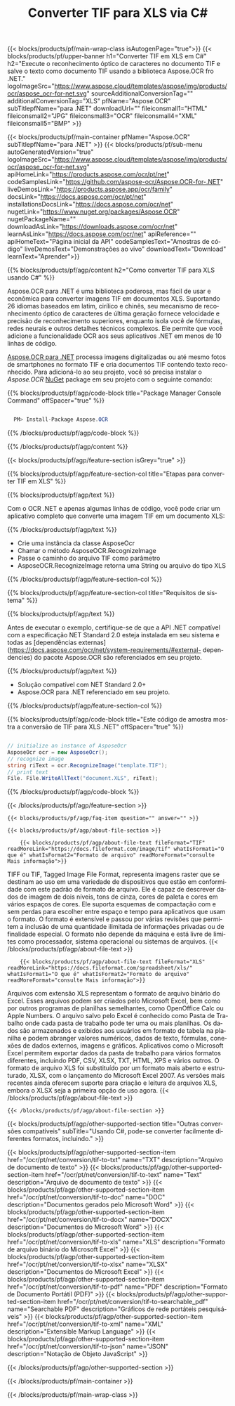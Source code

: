 ﻿---
title: Converter TIF para XLS via C# 
weight: 3920
url: /pt/net/conversion/tif-to-xls/ 
lang: pt
langdirlevel: 2
locales: ja,it,ru,de,es,fr,nl,id,lt,pl,pt,vi,tr,ko
description: Código de exemplo para conversão de C# TIF para XLS. Use o código de exemplo de API para arquivos TIF em lote para conversão XLS em VB.NET, Asp.NET ou qualquer aplicativo baseado em .NET.
---

{{< blocks/products/pf/main-wrap-class isAutogenPage="true">}}
{{< blocks/products/pf/upper-banner h1="Converter TIF em XLS em C#" h2="Execute o reconhecimento óptico de caracteres no documento TIF e salve o texto como documento TIF usando a biblioteca Aspose.OCR fro .NET." logoImageSrc="https://www.aspose.cloud/templates/aspose/img/products/ocr/aspose_ocr-for-net.svg" sourceAdditionalConversionTag="" additionalConversionTag="XLS" pfName="Aspose.OCR" subTitlepfName="para .NET" downloadUrl="" fileiconsmall1="HTML" fileiconsmall2="JPG" fileiconsmall3="OCR" fileiconsmall4="XML" fileiconsmall5="BMP" >}}


{{< blocks/products/pf/main-container pfName="Aspose.OCR" subTitlepfName="para .NET" >}}
{{< blocks/products/pf/sub-menu autoGeneratedVersion="true" logoImageSrc="https://www.aspose.cloud/templates/aspose/img/products/ocr/aspose_ocr-for-net.svg" apiHomeLink="https://products.aspose.com/ocr/pt/net" codeSamplesLink="https://github.com/aspose-ocr/Aspose.OCR-for-.NET" liveDemosLink="https://products.aspose.app/ocr/family" docsLink="https://docs.aspose.com/ocr/pt/net" installationsDocsLink="https://docs.aspose.com/ocr/net" nugetLink="https://www.nuget.org/packages/Aspose.OCR" nugetPackageName="" downloadAsLink="https://downloads.aspose.com/ocr/net" learnAsLink="https://docs.aspose.com/ocr/net" apiReference="" apiHomeText="Página inicial da API" codeSamplesText="Amostras de código" liveDemosText="Demonstrações ao vivo" downloadText="Download" learnText="Aprender">}}

{{% blocks/products/pf/agp/content h2="Como converter TIF para XLS usando C#" %}}

Aspose.OCR para .NET é uma biblioteca poderosa, mas fácil de usar e econômica para converter imagens TIF em documentos XLS. Suportando 26 idiomas baseados em latim, cirílico e chinês, seu mecanismo de reconhecimento óptico de caracteres de última geração fornece velocidade e precisão de reconhecimento superiores, enquanto isola você de fórmulas, redes neurais e outros detalhes técnicos complexos. Ele permite que você adicione a funcionalidade OCR aos seus aplicativos .NET em menos de 10 linhas de código.

[Aspose.OCR para .NET](https://products.aspose.com/ocr/net)
 processa imagens digitalizadas ou até mesmo fotos de smartphones no formato TIF e cria documentos TIF contendo texto reconhecido. Para adicioná-lo ao seu projeto, você só precisa instalar o *Aspose.OCR*
 [NuGet](https://www.nuget.org/packages/aspose.ocr)
 package em seu projeto com o seguinte comando:

{{% blocks/products/pf/agp/code-block title="Package Manager Console Command" offSpacer="true" %}}

```cs

  PM> Install-Package Aspose.OCR

```

{{% /blocks/products/pf/agp/code-block %}}

{{% /blocks/products/pf/agp/content %}}

{{< blocks/products/pf/agp/feature-section isGrey="true" >}}

{{% blocks/products/pf/agp/feature-section-col title="Etapas para converter TIF em XLS" %}}

{{% blocks/products/pf/agp/text %}}

Com o OCR .NET e apenas algumas linhas de código, você pode criar um aplicativo completo que converte uma imagem TIF em um documento XLS:

{{% /blocks/products/pf/agp/text %}}

+ Crie uma instância da classe AsposeOcr
+ Chamar o método AsposeOCR.RecognizeImage
+ Passe o caminho do arquivo TIF como parâmetro
+ AsposeOCR.RecognizeImage retorna uma String ou arquivo do tipo XLS

{{% /blocks/products/pf/agp/feature-section-col %}}

{{% blocks/products/pf/agp/feature-section-col title="Requisitos de sistema" %}}

{{% blocks/products/pf/agp/text %}}

Antes de executar o exemplo, certifique-se de que a API .NET compatível com a especificação NET Standard 2.0 esteja instalada em seu sistema e todas as [dependências externas](https://docs.aspose.com/ocr/net/system-requirements/#external- dependencies) do pacote Aspose.OCR são referenciados em seu projeto.

{{% /blocks/products/pf/agp/text %}}

- Solução compatível com NET Standard 2.0+
- Aspose.OCR para .NET referenciado em seu projeto.

{{% /blocks/products/pf/agp/feature-section-col %}}

{{% blocks/products/pf/agp/code-block title="Este código de amostra mostra a conversão de TIF para XLS .NET" offSpacer="true" %}}

```cs

// initialize an instance of AsposeOcr
AsposeOcr ocr = new AsposeOcr();
// recognize image
string riText = ocr.RecognizeImage("template.TIF");
// print text
File. File.WriteAllText("document.XLS", riText);

```

{{% /blocks/products/pf/agp/code-block %}}

{{< /blocks/products/pf/agp/feature-section >}}

    {{< blocks/products/pf/agp/faq-item question="" answer="" >}}

    {{< blocks/products/pf/agp/about-file-section >}}
       
        {{< blocks/products/pf/agp/about-file-text fileFormat="TIF" readMoreLink="https://docs.fileformat.com/image/tif" whatIsFormat1="O que é" whatIsFormat2="Formato de arquivo" readMoreFormat="consulte Mais informação">}}
TIFF ou TIF, Tagged Image File Format, representa imagens raster que se destinam ao uso em uma variedade de dispositivos que estão em conformidade com este padrão de formato de arquivo. Ele é capaz de descrever dados de imagem de dois níveis, tons de cinza, cores de paleta e cores em vários espaços de cores. Ele suporta esquemas de compactação com e sem perdas para escolher entre espaço e tempo para aplicativos que usam o formato. O formato é extensível e passou por várias revisões que permitem a inclusão de uma quantidade ilimitada de informações privadas ou de finalidade especial. O formato não depende da máquina e está livre de limites como processador, sistema operacional ou sistemas de arquivos.
        {{< /blocks/products/pf/agp/about-file-text >}}

        {{< blocks/products/pf/agp/about-file-text fileFormat="XLS" readMoreLink="https://docs.fileformat.com/spreadsheet/xls/" whatIsFormat1="O que é" whatIsFormat2="Formato de arquivo" readMoreFormat="consulte Mais informação">}}
Arquivos com extensão XLS representam o formato de arquivo binário do Excel. Esses arquivos podem ser criados pelo Microsoft Excel, bem como por outros programas de planilhas semelhantes, como OpenOffice Calc ou Apple Numbers. O arquivo salvo pelo Excel é conhecido como Pasta de Trabalho onde cada pasta de trabalho pode ter uma ou mais planilhas. Os dados são armazenados e exibidos aos usuários em formato de tabela na planilha e podem abranger valores numéricos, dados de texto, fórmulas, conexões de dados externos, imagens e gráficos. Aplicativos como o Microsoft Excel permitem exportar dados da pasta de trabalho para vários formatos diferentes, incluindo PDF, CSV, XLSX, TXT, HTML, XPS e vários outros. O formato de arquivo XLS foi substituído por um formato mais aberto e estruturado, XLSX, com o lançamento do Microsoft Excel 2007. As versões mais recentes ainda oferecem suporte para criação e leitura de arquivos XLS, embora o XLSX seja a primeira opção de uso agora.
        {{< /blocks/products/pf/agp/about-file-text >}}

    {{< /blocks/products/pf/agp/about-file-section >}}

<!-- aboutfile Ends -->

{{< blocks/products/pf/agp/other-supported-section title="Outras conversões compatíveis" subTitle="Usando C#, pode-se converter facilmente diferentes formatos, incluindo." >}}

{{< blocks/products/pf/agp/other-supported-section-item href="/ocr/pt/net/conversion/tif-to-txt" name="TXT" description="Arquivo de documento de texto" >}}
{{< blocks/products/pf/agp/other-supported-section-item href="/ocr/pt/net/conversion/tif-to-text" name="Text" description="Arquivo de documento de texto" >}}
{{< blocks/products/pf/agp/other-supported-section-item href="/ocr/pt/net/conversion/tif-to-doc" name="DOC" description="Documentos gerados pelo Microsoft Word" >}}
{{< blocks/products/pf/agp/other-supported-section-item href="/ocr/pt/net/conversion/tif-to-docx" name="DOCX" description="Documentos do Microsoft Word" >}}
{{< blocks/products/pf/agp/other-supported-section-item href="/ocr/pt/net/conversion/tif-to-xls" name="XLS" description="Formato de arquivo binário do Microsoft Excel" >}}
{{< blocks/products/pf/agp/other-supported-section-item href="/ocr/pt/net/conversion/tif-to-xlsx" name="XLSX" description="Documentos do Microsoft Excel" >}}
{{< blocks/products/pf/agp/other-supported-section-item href="/ocr/pt/net/conversion/tif-to-pdf" name="PDF" description="Formato de Documento Portátil (PDF)" >}}
{{< blocks/products/pf/agp/other-supported-section-item href="/ocr/pt/net/conversion/tif-to-searchable_pdf" name="Searchable PDF" description="Gráficos de rede portáteis pesquisáveis" >}}
{{< blocks/products/pf/agp/other-supported-section-item href="/ocr/pt/net/conversion/tif-to-xml" name="XML" description="Extensible Markup Language" >}}
{{< blocks/products/pf/agp/other-supported-section-item href="/ocr/pt/net/conversion/tif-to-json" name="JSON" description="Notação de Objeto JavaScript" >}}

{{< /blocks/products/pf/agp/other-supported-section >}}

{{< /blocks/products/pf/main-container >}}
    
{{< /blocks/products/pf/main-wrap-class >}}
